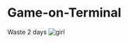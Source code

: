 # Game-on-Terminal
Waste 2 days
![girl](https://user-images.githubusercontent.com/87590697/186465255-d647a611-c5c5-4782-8709-e918969b0f29.png)
